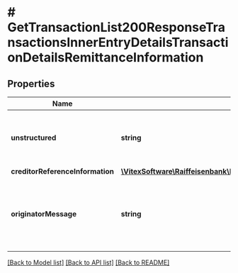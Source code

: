 # # GetTransactionList200ResponseTransactionsInnerEntryDetailsTransactionDetailsRemittanceInformation

## Properties

Name | Type | Description | Notes
------------ | ------------- | ------------- | -------------
**unstructured** | **string** | Information from or for counter party. Information for creditor. | [optional]
**creditorReferenceInformation** | [**\VitexSoftware\Raiffeisenbank\Model\GetTransactionList200ResponseTransactionsInnerEntryDetailsTransactionDetailsRemittanceInformationCreditorReferenceInformation**](GetTransactionList200ResponseTransactionsInnerEntryDetailsTransactionDetailsRemittanceInformationCreditorReferenceInformation.md) |  | [optional]
**originatorMessage** | **string** | Private description of the transaction. Only available to account holder. | [optional]

[[Back to Model list]](../../README.md#models) [[Back to API list]](../../README.md#endpoints) [[Back to README]](../../README.md)
